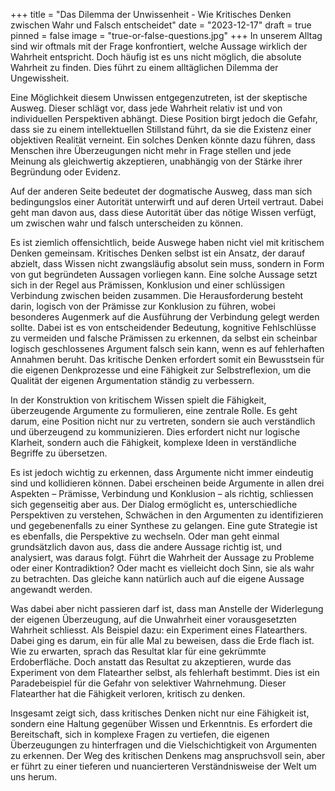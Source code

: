 +++
title = "Das Dilemma der Unwissenheit - Wie Kritisches Denken zwischen Wahr und Falsch entscheidet"
date = "2023-12-17"
draft = true
pinned = false
image = "true-or-false-questions.jpg"
+++
In unserem Alltag sind wir oftmals mit der Frage konfrontiert, welche Aussage wirklich der Wahrheit entspricht. Doch häufig ist es uns nicht möglich, die absolute Wahrheit zu finden. Dies führt zu einem alltäglichen Dilemma der Ungewissheit.

Eine Möglichkeit diesem Unwissen entgegenzutreten, ist der skeptische Ausweg. Dieser schlägt vor, dass jede Wahrheit relativ ist und von individuellen Perspektiven abhängt. Diese Position birgt jedoch die Gefahr, dass sie zu einem intellektuellen Stillstand führt, da sie die Existenz einer objektiven Realität verneint. Ein solches Denken könnte dazu führen, dass Menschen ihre Überzeugungen nicht mehr in Frage stellen und jede Meinung als gleichwertig akzeptieren, unabhängig von der Stärke ihrer Begründung oder Evidenz.

Auf der anderen Seite bedeutet der dogmatische Ausweg, dass man sich bedingungslos einer Autorität unterwirft und auf deren Urteil vertraut. Dabei geht man davon aus, dass diese Autorität über das nötige Wissen verfügt, um zwischen wahr und falsch unterscheiden zu können.

Es ist ziemlich offensichtlich, beide Auswege haben nicht viel mit kritischem Denken gemeinsam. Kritisches Denken selbst ist ein Ansatz, der darauf abzielt, dass Wissen nicht zwangsläufig absolut sein muss, sondern in Form von gut begründeten Aussagen vorliegen kann. Eine solche Aussage setzt sich in der Regel aus Prämissen, Konklusion und einer schlüssigen Verbindung zwischen beiden zusammen. Die Herausforderung besteht darin, logisch von der Prämisse zur Konklusion zu führen, wobei besonderes Augenmerk auf die Ausführung der Verbindung gelegt werden sollte. Dabei ist es von entscheidender Bedeutung, kognitive Fehlschlüsse zu vermeiden und falsche Prämissen zu erkennen, da selbst ein scheinbar logisch geschlossenes Argument falsch sein kann, wenn es auf fehlerhaften Annahmen beruht. Das kritische Denken erfordert somit ein Bewusstsein für die eigenen Denkprozesse und eine Fähigkeit zur Selbstreflexion, um die Qualität der eigenen Argumentation ständig zu verbessern.

In der Konstruktion von kritischem Wissen spielt die Fähigkeit, überzeugende Argumente zu formulieren, eine zentrale Rolle. Es geht darum, eine Position nicht nur zu vertreten, sondern sie auch verständlich und überzeugend zu kommunizieren. Dies erfordert nicht nur logische Klarheit, sondern auch die Fähigkeit, komplexe Ideen in verständliche Begriffe zu übersetzen.

Es ist jedoch wichtig zu erkennen, dass Argumente nicht immer eindeutig sind und kollidieren können. Dabei erscheinen beide Argumente in allen drei Aspekten – Prämisse, Verbindung und Konklusion – als richtig, schliessen sich gegenseitig aber aus. Der Dialog ermöglicht es, unterschiedliche Perspektiven zu verstehen, Schwächen in den Argumenten zu identifizieren und gegebenenfalls zu einer Synthese zu gelangen. Eine gute Strategie ist es ebenfalls, die Perspektive zu wechseln. Oder man geht einmal grundsätzlich davon aus, dass die andere Aussage richtig ist, und analysiert, was daraus folgt. Führt die Wahrheit der Aussage zu Probleme oder einer Kontradiktion? Oder macht es vielleicht doch Sinn, sie als wahr zu betrachten. Das gleiche kann natürlich auch auf die eigene Aussage angewandt werden.

Was dabei aber nicht passieren darf ist, dass man Anstelle der Widerlegung der eigenen Überzeugung, auf die Unwahrheit einer vorausgesetzten Wahrheit schliesst. Als Beispiel dazu: ein Experiment eines Flatearthers. Dabei ging es darum, ein für alle Mal zu beweisen, dass die Erde flach ist. Wie zu erwarten, sprach das Resultat klar für eine gekrümmte Erdoberfläche. Doch anstatt das Resultat zu akzeptieren, wurde das Experiment von dem Flatearther selbst, als fehlerhaft bestimmt. Dies ist ein Paradebeispiel für die Gefahr von selektiver Wahrnehmung. Dieser Flatearther hat die Fähigkeit verloren, kritisch zu denken.

Insgesamt zeigt sich, dass kritisches Denken nicht nur eine Fähigkeit ist, sondern eine Haltung gegenüber Wissen und Erkenntnis. Es erfordert die Bereitschaft, sich in komplexe Fragen zu vertiefen, die eigenen Überzeugungen zu hinterfragen und die Vielschichtigkeit von Argumenten zu erkennen. Der Weg des kritischen Denkens mag anspruchsvoll sein, aber er führt zu einer tieferen und nuancierteren Verständnisweise der Welt um uns herum.